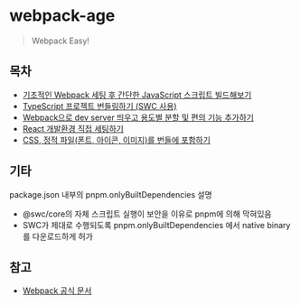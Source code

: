 # webpack-age

> Webpack Easy!

## 목차

- [기초적인 Webpack 세팅 후 간단한 JavaScript 스크립트 빌드해보기](https://github.com/jong-k/webpack-age/tree/main/notes/ch1.md)
- [TypeScript 프로젝트 번들링하기 (SWC 사용)](https://github.com/jong-k/webpack-age/tree/main/notes/ch2.md)
- [Webpack으로 dev server 띄우고 용도별 분할 및 편의 기능 추가하기](https://github.com/jong-k/webpack-age/tree/main/notes/ch3.md)
- [React 개발환경 직접 세팅하기](https://github.com/jong-k/webpack-age/tree/main/notes/ch4.md)
- [CSS, 정적 파일(폰트, 아이콘, 이미지)를 번들에 포함하기](https://github.com/jong-k/webpack-age/tree/main/notes/ch5.md)

## 기타

package.json 내부의 pnpm.onlyBuiltDependencies 설명

- @swc/core의 자체 스크립트 실행이 보안을 이유로 pnpm에 의해 막혀있음
- SWC가 제대로 수행되도록 pnpm.onlyBuiltDependencies 에서 native binary를 다운로드하게 허가

## 참고

- [Webpack 공식 문서](https://webpack.js.org/)
